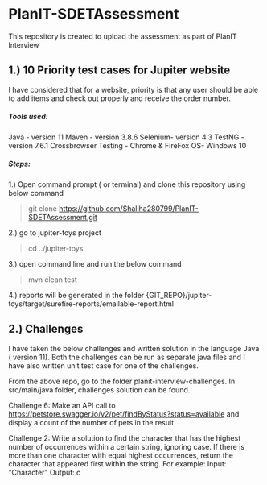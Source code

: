 # PlanIT-SDETAssessment
This repository is created to upload the assessment as part of PlanIT Interview

## 1.) 10 Priority test cases for Jupiter website

I have considered that for a website, priority is that any user should be able to add items and check out properly and receive the order number.

##### Tools used:

Java - version 11
Maven - version 3.8.6
Selenium- version 4.3
TestNG - version 7.6.1 
Crossbrowser Testing - Chrome & FireFox
OS- Windows 10

##### Steps: 

1.) Open command prompt ( or terminal) and clone this repository using below command
> git clone https://github.com/Shaliha280799/PlanIT-SDETAssessment.git

2.) go to jupiter-toys project 
> cd ../jupiter-toys

3.) open command line and run the below  command
> mvn clean test

4.) reports will be generated in the folder {GIT_REPO}/jupiter-toys/target/surefire-reports/emailable-report.html


## 2.) Challenges

I have taken the below challenges and written solution in the language Java ( version 11). Both the challenges can be run as separate java files and I have also written unit test case for one of the challenges.

From the above repo, go to the folder planit-interview-challenges. In src/main/java folder, challenges solution can be found.

Challenge 6:
Make an API call to https://petstore.swagger.io/v2/pet/findByStatus?status=available and display a count of
the number of pets in the result

Challenge 2:
Write a solution to find the character that has the highest number of occurrences within a certain string, ignoring
case. If there is more than one character with equal highest occurrences, return the character that appeared first
within the string.
For example:
Input: "Character"
Output: c




